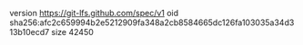 version https://git-lfs.github.com/spec/v1
oid sha256:afc2c659994b2e5212909fa348a2cb8584665dc126fa103035a34d313b10ecd7
size 42450
